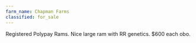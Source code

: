 ```yaml
---
farm_name: Chapman Farms
classified: for_sale
---
```


Registered Polypay Rams.  Nice large ram with RR genetics.  $600 each obo.
